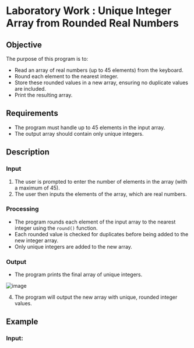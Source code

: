 # Laboratory Work : Unique Integer Array from Rounded Real Numbers

## Objective
The purpose of this program is to:
- Read an array of real numbers (up to 45 elements) from the keyboard.
- Round each element to the nearest integer.
- Store these rounded values in a new array, ensuring no duplicate values are included.
- Print the resulting array.

## Requirements
- The program must handle up to 45 elements in the input array.
- The output array should contain only unique integers.

## Description

### Input
1. The user is prompted to enter the number of elements in the array (with a maximum of 45).
2. The user then inputs the elements of the array, which are real numbers.

### Processing
- The program rounds each element of the input array to the nearest integer using the `round()` function.
- Each rounded value is checked for duplicates before being added to the new integer array.
- Only unique integers are added to the new array.

### Output
- The program prints the final array of unique integers.

![image](https://github.com/user-attachments/assets/357a21b3-db56-449a-a772-31adbc2190f1)


4. The program will output the new array with unique, rounded integer values.

## Example

### Input:
